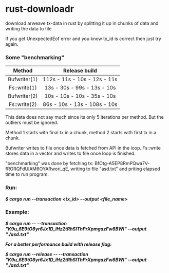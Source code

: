 # rust-downloadr
download arweave tx-data in rust by splitting it up in chunks of data and writing the data to file

If you get UnexpectedEof error and you know tx_id is correct then just try again.

### Some "benchmarking"

| Method        | Release build                |
|:------------: | :---------------------------:|
| Bufwriter(1)  | 112s - 11s - 10s - 12s - 11s |
| Fs::write(1)  | 13s - 30s - 99s - 13s - 10s |
| Bufwriter(2)  | 10s - 10s - 10s - 35s - 10s |
| Fs::write(2)  | 86s - 10s - 13s - 108s - 10s |

This data does not say much since its only 5 iterations per method. But the outliers must be ignored. 

Method 1 starts with final tx in a chunk, method 2 starts with first tx in a chunk.

Bufwriter writes to file once data is fetched from API in the loop. 
Fs::write stores data in a vector and writes to file once loop is finished.

"benchmarking" was done by fetching tx: BfOtg-A5EP8RmPQwa7V-fRORQFdUlAM6OYARwori_qE, writing to file "asd.txt" and priting elapsed time to run program.

### Run:

***$ cargo run --transaction <tx_id> --output <file_name>***


### Example:

***$ cargo run -- --transaction "K9u_6E9tO8yr6Jx1D_lHz2tRhSIThPrXpmgazFw8BWI" --output "./asd.txt"***

***For a better performance build with release flag:***

***$ cargo run --release -- --transaction "K9u_6E9tO8yr6Jx1D_lHz2tRhSIThPrXpmgazFw8BWI" --output "./asd.txt"***
